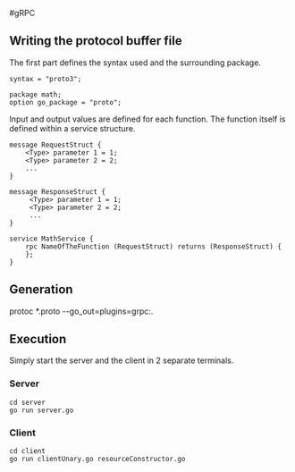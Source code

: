 #gRPC

## Writing the protocol buffer file

The first part defines the syntax used and the surrounding package.

```
syntax = "proto3";

package math;
option go_package = "proto";
```

Input and output values are defined for each function. The function itself is defined within a service structure.

```
message RequestStruct {
    <Type> parameter 1 = 1;
    <Type> parameter 2 = 2;
    ...
}

message ResponseStruct {
     <Type> parameter 1 = 1;
     <Type> parameter 2 = 2;
     ...
}

service MathService {
    rpc NameOfTheFunction (RequestStruct) returns (ResponseStruct) {
    };
}
```

## Generation

protoc *.proto --go_out=plugins=grpc:.

## Execution

Simply start the server and the client in 2 separate terminals.

### Server

```
cd server
go run server.go
```

### Client

```
cd client
go run clientUnary.go resourceConstructor.go
```